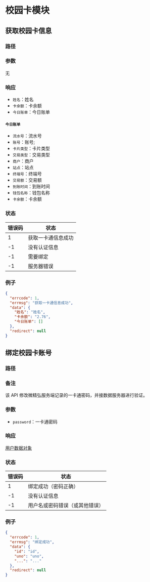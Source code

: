 # 校园卡模块

## 获取校园卡信息

### 路径

<Route method="GET" :auth="true" path="/api/card" />

### 参数

无

### 响应

- `姓名`：姓名
- `卡余额`：卡余额
- `今日账单`：今日账单

#### `今日账单`

- `流水号`：流水号
- `账号`：账号;
- `卡片类型`：卡片类型
- `交易类型`：交易类型
- `商户`：商户
- `站点`：站点
- `终端号`：终端号
- `交易额`：交易额
- `到账时间`：到账时间
- `钱包名称`：钱包名称
- `卡余额`：卡余额

### 状态

| 错误码 | 状态               |
| ------ | ------------------ |
| 1      | 获取一卡通信息成功 |
| -1     | 没有认证信息       |
| -1     | 需要绑定           |
| -1     | 服务器错误         |

### 例子

```json
{
  "errcode": 1,
  "errmsg": "获取一卡通信息成功",
  "data": {
    "姓名": "姓名",
    "卡余额": "2.76",
    "今日账单": []
  },
  "redirect": null
}
```

## 绑定校园卡账号

### 路径

<Route method="POST" :auth="true" path="/api/card/bind" />

### 备注

该 API 修改微精弘服务端记录的一卡通密码，并接数据服务器进行验证。

### 参数

- `password`：一卡通密码

### 响应

[用户数据对象](./apis-auth.html)

### 状态

| 错误码 | 状态                           |
| ------ | ------------------------------ |
| 1      | 绑定成功（密码正确）           |
| -1     | 没有认证信息                   |
| -1     | 用户名或密码错误（或其他错误） |

### 例子

```json
{
  "errcode": 1,
  "errmsg": "绑定成功",
  "data": {
    "id": "id",
    "uno": "uno",
    "...": "..."
  },
  "redirect": null
}
```
